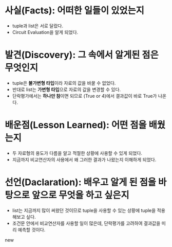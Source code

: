 # 사실(Facts): 어떠한 일들이 있었는지
- tuple과 list은 서로 달랐다.
- Circuit Evaluation을 알게 되었다.
# 발견(Discovery): 그 속에서 알게된 점은 무엇인지
- tuple은 **불가변형 타입**이라 자료의 값을 바꿀 수 없었다.
- 반대로 list는 **가변형 타입**으로 자료의 값을 변경할 수 있다.
- 단락평가에서는 **하나만 참**이면 되므로 (True or 4)에서 결과값이 바로 True가 나온다.
# 배운점(Lesson Learned): 어떤 점을 배웠는지
- 두 자료형의 용도가 다름을 알고 적절한 상황에 사용할 수 있게 되었다.
- 지금까지 비교연산자의 사용에서 왜 그러한 결과가 나왔는지 이해하게 되었다.
# 선언(Daclaration): 배우고 알게 된 점을 바탕으로 앞으로 무엇을 하고 싶은지
- list는 지금까지 많이 써왔던 것이므로 tuple을 사용할 수 있는 상황에 tuple을 적용해보고 싶다.
- 조건문 안에서 비교연산자를 사용할 일이 많은데, 단락평가를 고려하여 결과값을 미리 예측할 것이다.

new
